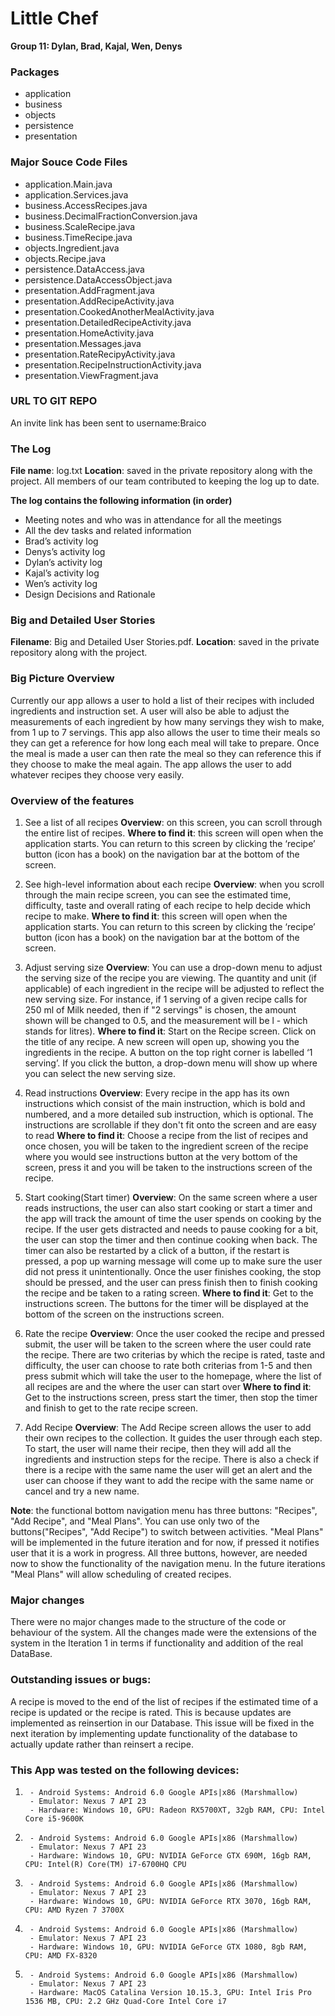 # Little Chef

**Group 11: Dylan, Brad, Kajal, Wen, Denys**

### Packages 
- application
- business 
- objects
- persistence
- presentation 

### Major Souce Code Files
- application.Main.java
- application.Services.java
- business.AccessRecipes.java
- business.DecimalFractionConversion.java
- business.ScaleRecipe.java
- business.TimeRecipe.java
- objects.Ingredient.java
- objects.Recipe.java
- persistence.DataAccess.java
- persistence.DataAccessObject.java
- presentation.AddFragment.java
- presentation.AddRecipeActivity.java
- presentation.CookedAnotherMealActivity.java
- presentation.DetailedRecipeActivity.java
- presentation.HomeActivity.java
- presentation.Messages.java
- presentation.RateRecipyActivity.java
- presentation.RecipeInstructionActivity.java
- presentation.ViewFragment.java 


### URL TO GIT REPO
An invite link has been sent to username:Braico

### The Log

**File name**: log.txt
**Location**: saved in the private repository along with the project. All members of our team contributed to keeping the log up to date.

**The log contains the following information (in order)**
- Meeting notes and who was in attendance for all the meetings
- All the dev tasks and related information
- Brad’s activity log
- Denys’s activity log
- Dylan’s activity log
- Kajal’s activity log
- Wen’s activity log
- Design Decisions and Rationale

### Big and Detailed User Stories
**Filename**: Big and Detailed User Stories.pdf. 
**Location**: saved in the private repository along with the project.

### Big Picture Overview
Currently our app allows a user to hold a list of their recipes with included ingredients and instruction set. A user will also be able to adjust the measurements of each ingredient by how many servings they wish to make, from 1 up to 7 servings. This app also allows the user to time their meals so they can get a reference for how long each meal will take to prepare. Once the meal is made a user can then rate the meal so they can reference this if they choose to make the meal again. The app allows the user to add whatever recipes they choose very easily. 

### Overview of the features

1. See a list of all recipes
**Overview**: on this screen, you can scroll through the entire list of recipes. 
**Where to find it**: this screen will open when the application starts. You can return to this screen by clicking the ‘recipe’ button (icon has a book) on the navigation bar at the bottom of the screen.

2. See high-level information about each recipe
**Overview**: when you scroll through the main recipe screen, you can see the estimated time, difficulty, taste and overall rating of each recipe to help decide which recipe to make. 
**Where to find it**: this screen will open when the application starts. You can return to this screen by clicking the ‘recipe’ button (icon has a book) on the navigation bar at the bottom of the screen.

3. Adjust serving size
**Overview**: You can use a drop-down menu to adjust the serving size of the recipe you are viewing. The quantity and unit (if applicable) of each ingredient in the recipe will be adjusted to reflect the new serving size. For instance, if 1 serving of a given recipe calls for 250 ml of Milk needed, then if "2 servings" is chosen, the amount shown will be changed to 0.5, and the measurement will be l - which stands for litres).
**Where to find it**: Start on the Recipe screen. Click on the title of any recipe. A new screen will open up, showing you the ingredients in the recipe. A button on the top right corner is labelled ‘1 serving’. If you click the button, a drop-down menu will show up where you can select the new serving size. 

4. Read instructions
**Overview**: Every recipe in the app has its own instructions which consist of the main instruction, which is bold and numbered, and a more detailed sub instruction, which is optional. The instructions are scrollable if they don't fit onto the screen and are easy to read
**Where to find it**: Choose a recipe from the list of recipes and once chosen, you will be taken to the ingredient screen of the recipe where you would see instructions button at the very bottom of the screen, press it and you will be taken to the instructions screen of the recipe.

5. Start cooking(Start timer)
**Overview**: On the same screen where a user reads instructions, the user can also start cooking or start a timer and the app will track the amount of time the user spends on cooking by the recipe. If the user gets distracted and needs to pause cooking for a bit, the user can stop the timer and then continue cooking when back. The timer can also be restarted by a click of a button, if the restart is pressed, a pop up warning message will come up to make sure the user did not press it unintentionally. Once the user finishes cooking, the stop should be pressed, and the user can press finish then to finish cooking the recipe and be taken to a rating screen.
**Where to find it**: Get to the instructions screen. The buttons for the timer will be displayed at the bottom of the screen on the instructions screen.

6. Rate the recipe
**Overview**: Once the user cooked the recipe and pressed submit, the user will be taken to the screen where the user could rate the recipe. There are two criterias by which the recipe is rated, taste and difficulty, the user can choose to rate both criterias from 1-5 and then press submit which will take the user to the homepage, where the list of all recipes are and the where the user can start over
**Where to find it**: Get to the instructions screen, press start the timer, then stop the timer and finish to get to the rate recipe screen.

7. Add Recipe
**Overview**: The Add Recipe screen allows the user to add their own recipes to the collection. It guides the user through each step. To start, the user will name their recipe, then they will add all the ingredients and instruction steps for the recipe. There is also a check if there is a recipe with the same name the user will get an alert and the user can choose if they want to add the recipe with the same name or cancel and try a new name.

**Note**: the functional bottom navigation menu has three buttons: "Recipes", "Add Recipe", and "Meal Plans". You can use only two of the buttons("Recipes", "Add Recipe") to switch between activities. "Meal Plans" will be implemented in the future iteration and for now, if pressed it notifies user that it is a work in progress. All three buttons, however, are needed now to show the functionality of the navigation menu. In the future iterations "Meal Plans" will allow scheduling of created recipes.

### Major changes
There were no major changes made to the structure of the code or behaviour of the system. All the changes made were the extensions of the system in the Iteration 1 in terms if functionality and addition of the real DataBase.

### Outstanding issues or bugs:
A recipe is moved to the end of the list of recipes if the estimated time of a recipe is updated or the recipe is rated. This is because updates are implemented as reinsertion in our Database. This issue will be fixed in the next iteration by implementing update functionality of the database to actually update rather than reinsert a recipe.

### This App was tested on the following devices:
1.  	- Android Systems: Android 6.0 Google APIs|x86 (Marshmallow)
    	- Emulator: Nexus 7 API 23
    	- Hardware: Windows 10, GPU: Radeon RX5700XT, 32gb RAM, CPU: Intel Core i5-9600K

2.  	- Android Systems: Android 6.0 Google APIs|x86 (Marshmallow)
    	- Emulator: Nexus 7 API 23
    	- Hardware: Windows 10, GPU: NVIDIA GeForce GTX 690M, 16gb RAM, CPU: Intel(R) Core(TM) i7-6700HQ CPU


3.  	- Android Systems: Android 6.0 Google APIs|x86 (Marshmallow)
    	- Emulator: Nexus 7 API 23
    	- Hardware: Windows 10, GPU: NVIDIA GeForce RTX 3070, 16gb RAM, CPU: AMD Ryzen 7 3700X

4.  	- Android Systems: Android 6.0 Google APIs|x86 (Marshmallow)
    	- Emulator: Nexus 7 API 23
    	- Hardware: Windows 10, GPU: NVIDIA GeForce GTX 1080, 8gb RAM, CPU: AMD FX-8320

5.  	- Android Systems: Android 6.0 Google APIs|x86 (Marshmallow)
    	- Emulator: Nexus 7 API 23
    	- Hardware: MacOS Catalina Version 10.15.3, GPU: Intel Iris Pro 1536 MB, CPU: 2.2 GHz Quad-Core Intel Core i7
